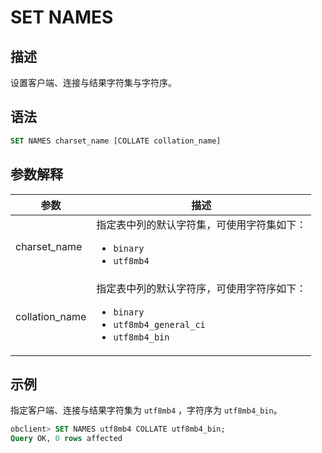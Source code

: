 # SET NAMES

## 描述

设置客户端、连接与结果字符集与字符序。

## 语法

```sql
SET NAMES charset_name [COLLATE collation_name]
```

## 参数解释

|       参数       |       描述       |
|----------------|-----------------------------------------------------|
| charset_name   | 指定表中列的默认字符集，可使用字符集如下： <ul><li> `binary` </li><li> `utf8mb4`</li></ul>       |
| collation_name | 指定表中列的默认字符序，可使用字符序如下： <ul><li>`binary`</li><li>`utf8mb4_general_ci`</li><li>`utf8mb4_bin`</li></ul>      |

## 示例

指定客户端、连接与结果字符集为 `utf8mb4` ，字符序为 `utf8mb4_bin`。

```sql
obclient> SET NAMES utf8mb4 COLLATE utf8mb4_bin;
Query OK, 0 rows affected
```
